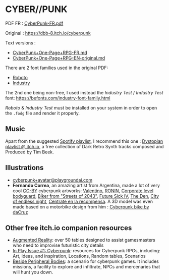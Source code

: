 # CYBER//PUNK

PDF FR : [CyberPunk-FR.pdf](CyberPunk-FR.pdf)

Original : https://dbb-8.itch.io/cyberpunk

Text versions :
* [CyberPunk+One-Page+RPG-FR.md](CyberPunk+One-Page+RPG-FR.md)
* [CyberPunk+One-Page+RPG-EN-original.md](CyberPunk+One-Page+RPG-EN-original.md)

There are 2 font families used in the original PDF:
* [Roboto](https://fonts.google.com/specimen/Roboto)
* [Industry](https://fortfoundry.com/fonts/industry)

The 2nd one being non-free, I used instead the _Industry Test_ / _Industry Test_ font:
<https://befonts.com/industry-font-family.html>

_Roboto_ & _Industry Test_ must be installed on your system in order to open the `.fodg` file and render it properly.

## Music

Apart from the suggested [Spotify playlist](https://open.spotify.com/playlist/6NmO67xVB5m1E7mptNp1eO),
I recommend this one : [Dystopian playlist @ itch.io](https://timbeek.itch.io/dystopian),
a free collection of Dark Retro Synth tracks composed and Produced by Tim Beek.

## Illustrations

* [cyberpunk+avatar@playgroundai.com](https://playgroundai.com/search?q=cyberpunk+avatar)
* **Fernando Correa**, an amazing artist from Argentina, made a lot of very cool [CC-BY](https://creativecommons.org/licenses/by/4.0/) cyberpunk artworks: [Valentino](https://www.artstation.com/artwork/G8PDbN), [RONIN](https://www.deviantart.com/fernand0fc/art/RONIN-812890318), [Corporate level bodyguard](https://www.deviantart.com/fernand0fc/art/Corporate-level-bodyguard-803579124), [Biker from "Streets of 2043"](https://www.deviantart.com/fernand0fc/art/Biker-from-Streets-of-2043-722567116), [Future Sick IV](https://www.artstation.com/artwork/WK5YKQ), [The Den](https://www.artstation.com/artwork/qQ4wez), [City of endless night](https://www.artstation.com/artwork/5XNlWJ), [Centrate en la recompensa](https://www.deviantart.com/fernand0fc/art/Centrate-en-la-recompensa-818245957). A 3D model was even made based on a motorbike design from him : [Cyberpunk bike by daCruz](https://sketchfab.com/3d-models/cyberpunk-bike-efcf679a115c487face1adc2ce7e8b8c)

## Other free itch.io companion resources

* [Augmented Reality](https://p-d-gallagher.itch.io/augmented-reality): over 50 tables designed to assist gamesmasters who need to improvise futuristic city details
* [In Play Issue #1: Cyberpunk](https://inplay.itch.io/1): resources for Cyberpunk RPGs, including: Art, ideas, and inspiration, Locations, Random tables, Scenarios
* [Beside Peripheral Bodies](https://emmv.itch.io/bpb): a scenario for cyberpunk games. It includes missions, a facility to explore and infiltrate, NPCs and mercenaries that will hunt you down.

